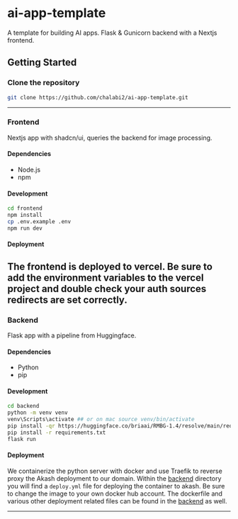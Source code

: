 # ai-app-template

A template for building AI apps. Flask & Gunicorn backend with a Nextjs frontend.

## Getting Started

### Clone the repository

```bash
git clone https://github.com/chalabi2/ai-app-template.git
```

---

### Frontend

Nextjs app with shadcn/ui, queries the backend for image processing.

#### Dependencies

- Node.js
- npm

#### Development

```bash
cd frontend
npm install
cp .env.example .env
npm run dev
```

#### Deployment

## The frontend is deployed to vercel. Be sure to add the environment variables to the vercel project and double check your auth sources redirects are set correctly.

### Backend

Flask app with a pipeline from Huggingface.

#### Dependencies

- Python
- pip

#### Development

```bash
cd backend
python -m venv venv
venv\Scripts\activate ## or on mac source venv/bin/activate
pip install -qr https://huggingface.co/briaai/RMBG-1.4/resolve/main/requirements.txt
pip install -r requirements.txt
flask run
```

#### Deployment

We containerize the python server with docker and use Traefik to reverse proxy the Akash deployment to our domain. Within the [backend](./backend) directory you will find a `deploy.yml` file for deploying the container to akash. Be sure to change the image to your own docker hub account. The dockerfile and various other deployment related files can be found in the [backend](./backend) as well.

---
